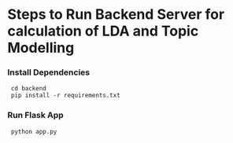 # Steps to Run Backend Server for calculation of LDA and Topic Modelling 
 
 ### Install Dependencies
```
 cd backend
 pip install -r requirements.txt
```
### Run Flask App

```
 python app.py
```

